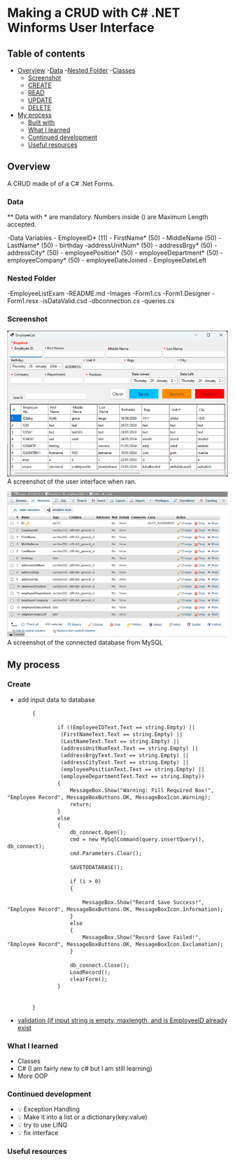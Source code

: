 # Making a CRUD with C# .NET Winforms User Interface

## Table of contents
 
- [Overview](#overview)
  -[Data](#data) 
  -[Nested Folder](#nestedfolder) 
  -[Classes](#classes) 
  - [Screenshot](#screenshot)
  - [CREATE](#links)
  - [READ](#READ)
  - [UPDATE](#update)
  - [DELETE](#delete)
- [My process](#my-process)
  - [Built with](#built-with)
  - [What I learned](#what-i-learned)
  - [Continued development](#continued-development)
  - [Useful resources](#useful-resources)

## Overview

A CRUD made of  of a C# .Net Forms.

### Data
** Data with * are mandatory. Numbers inside () are Maximum Length accepted. 

-Data Variables 
	- EmployeeID* (11)
	- FirstName* (50)
	- MiddleName (50)
	- LastName* (50)
	- birthday 
	-addressUnitNum* (50)
	- addressBrgy* (50)
	- addressCity* (50)
	- employeePosition* (50)
	- employeeDepartment* (50)
	- employeeCompany* (50)
	- employeeDateJoined 
	- EmployeeDateLeft

### Nested Folder
-EmployeeListExam
-README.md
-Images
	-Form1.cs
	-Form1.Designer
	-Form1.resx
	-isDataValid.csd
	-dbconnection.cs
	-queries.cs


### Screenshot
![](images/UserInterface.png)
A screenshot of the user interface when ran. 

![](images/mysql.png)
A screenshot of the connected database from MySQL

## My process

### Create

- add input data to database
```  private void saveButton_Click(object sender, EventArgs e)
        {

                if ((EmployeeIDText.Text == string.Empty) ||
                 (FirstNameText.Text == string.Empty) ||
                 (LastNameText.Text == string.Empty) ||
                 (addressUnitNumText.Text == string.Empty) ||
                 (addressBrgyText.Text == string.Empty) ||
                 (addressCityText.Text == string.Empty) ||
                 (employeePositionText.Text == string.Empty) ||
                 (employeeDepartmentText.Text == string.Empty))
                {
                    MessageBox.Show("Warning: Fill Required Box!", "Employee Record", MessageBoxButtons.OK, MessageBoxIcon.Warning);
                    return;
                }
                else
                {
                    db_connect.Open();
                    cmd = new MySqlCommand(query.insertQuery(), db_connect);
                    cmd.Parameters.Clear();

                    SAVETODATABASE();

                    if (i > 0)
                    {

                        MessageBox.Show("Record Save Success!", "Employee Record", MessageBoxButtons.OK, MessageBoxIcon.Information);
                    }
                    else
                    {
                        MessageBox.Show("Record Save Failed!", "Employee Record", MessageBoxButtons.OK, MessageBoxIcon.Exclamation);
                    }

                    db_connect.Close();
                    LoadRecord();
                    clearForm();
                }


        }
```
- [validation (if input string is empty, maxlength, and is EmployeeID already exist](/queries.cs)

### What I learned

- Classes
- C# (I am fairly new to c# but I am still learning)
- More OOP

### Continued development

- :bulb: Exception Handling
- :bulb: Make it into a list or a dictionary(key:value)
- :bulb: try to use LINQ
- :bulb: fix interface

### Useful resources
